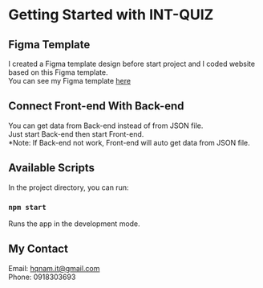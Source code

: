 # Getting Started with INT-QUIZ

## Figma Template

I created a Figma template design before start project and I coded website based on this Figma template.\
You can see my Figma template [here](https://www.figma.com/file/hQYpO7BVyZzaz6ePsNKgMd/Unitz's-Advisors?node-id=0%3A1)

## Connect Front-end With Back-end

You can get data from Back-end instead of from JSON file.\
Just start Back-end then start Front-end.\
*Note: If Back-end not work, Front-end will auto get data from JSON file.

## Available Scripts

In the project directory, you can run:

### `npm start`

Runs the app in the development mode.

## My Contact

Email: hqnam.it@gmail.com\
Phone: 0918303693